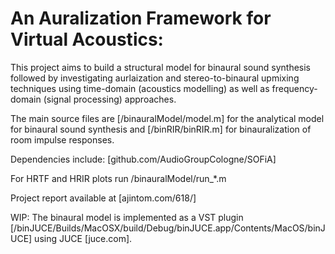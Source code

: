 
# An Auralization Framework for Virtual Acoustics:

This project aims to build a structural model for binaural sound synthesis followed by investigating aurlaization and stereo-to-binaural upmixing techniques using time-domain (acoustics modelling) as well as frequency-domain (signal processing) approaches.

The main source files are [/binauralModel/model.m] for the analytical model for binaural sound synthesis and [/binRIR/binRIR.m] for binauralization of room impulse responses.

Dependencies include: [github.com/AudioGroupCologne/SOFiA]

For HRTF and HRIR plots run /binauralModel/run_*.m


Project report available at [ajintom.com/618/]






WIP: The binaural model is implemented as a VST plugin [/binJUCE/Builds/MacOSX/build/Debug/binJUCE.app/Contents/MacOS/binJUCE] using JUCE [juce.com].
